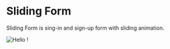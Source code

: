 # Sliding Form

Sliding Form is sing-in and sign-up form with sliding animation.


![Hello !](https://api.visitorbadge.io/api/VisitorHit?user=kevinadhiguna&repo=sliding-form&label=thanks%20for%20dropping%20in%20!&labelColor=%23000000&countColor=%23FFFFFF)

